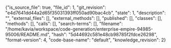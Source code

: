 {"is_source_file": true, "file_id": 1, "git_revision": "e4d7641dd44a2d65f35031393ff050ad90bac4cb", "state": 1, "description": "", "external_files": [], "external_methods": [], "published": [], "classes": [], "methods": [], "calls": [], "search-terms": [], "filename": "/home/kavia/workspace/code-generation/enterprise-empire-94985-95006/README.md", "hash": "5d44692c581e48cb98785f2fdce26298", "format-version": 4, "code-base-name": "default", "knowledge_revision": 2}